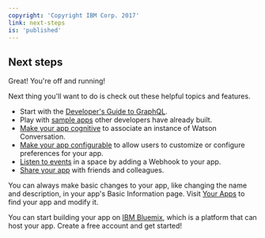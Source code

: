```yaml
---
copyright: 'Copyright IBM Corp. 2017'
link: next-steps
is: 'published'
---
```


## Next steps

Great! You're off and running!  

Next thing you'll want to do is check out these helpful topics and features.

- Start with the [Developer's Guide to GraphQL](guides/V1_wwsg_GraphQLAPIIntro.md).
- Play with [sample apps](https://github.com/watsonwork) other developers have already built.
- [Make your app cognitive](guides/V1_cognitive_app.md) to associate an instance of Watson Conversation.
- [Make your app configurable](guides/V1_MakeAppsConfigurable.md) to allow users to customize or configure preferences for your app.
- [Listen to events](guides/V1_wwsg_Webhooks.md) in a space by adding a Webhook to your app.
- [Share your app](guides/V1_ShareAnApp.md) with friends and colleagues.

You can always make basic changes to your app, like changing the name and description, in your app's Basic Information page. Visit [Your Apps](https://developer.watsonwork.ibm.com/apps) to find your app and modify it.

You can start building your app on [IBM Bluemix](https://console.ng.bluemix.net/), which is a platform that can host your app. Create a free account and get started!

